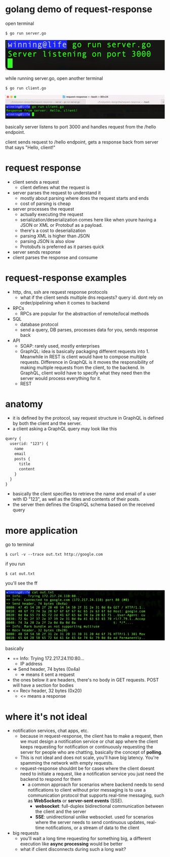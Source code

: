 # golang demo of request-response

open terminal

```
$ go run server.go
```

![](screenshot-server.png)

while running server.go, open another terminal

```
$ go run client.go
```

![](screenshot-client.png)

basically server listens to port 3000 and handles request from the /hello endpoint.

client sends request to /hello endpoint, gets a response back from server that says "Hello, client!"

# request response

- client sends a request
  - client defines what the request is
- server parses the request to understand it
  - mostly about parsing where does the request starts and ends
  - cost of parsing is cheap
- server processes the request
  - actually executing the request
  - serialization/deserialization comes here like when youre having a JSON or XML or Protobuf as a payload.
  - there's a cost to deserialization
  - parsing XML is higher than JSON
  - parsing JSON is also slow
  - Protobufs is preferred as it parses quick
- server sends response
- client parses the response and consume

# request-response examples

- http, dns, ssh are request response protocols
  - what if the client sends multiple dns requests? query id. dont rely on order/pipelining when it comes to backend
- RPCs
  - RPCs are popular for the abstraction of remote/local methods
- SQL
  - database protocol
  - send a query, DB parses, processes data for you, sends response back
- API
  - SOAP: rarely used, mostly enterprises
  - GraphQL: idea is basically packaging different requests into 1. Meanwhile in REST is client would have to compose multiple requests. Difference in GraphQL is it moves the responsibility of making multiple requests from the client, to the backend. In GraphQL, client woild have to specify what they need then the server would process everything for it.
  - REST

# anatomy

- it is defined by the protocol, say request structure in GraphQL is defined by both the client and the server.
- a client asking a GraphQL query may look like this

```
query {
  user(id: "123") {
    name
    email
    posts {
      title
      content
    }
  }
}

```

- basically the client specifies to retrieve the name and email of a user with ID "123", as well as the titles and contents of their posts.
- the server then defines the GraphQL schema based on the received query

# more application

go to terminal

```
$ curl -v --trace out.txt http://google.com
```

if you run

```
$ cat out.txt
```

you'll see the ff

![](out.png)

basically

- == Info: Trying 172.217.24.110:80...
  - IP address
- => Send header, 74 bytes (0x4a)
  - => means it sent a request
- the ones below it are headers, there's no body in GET requests. POST will have a section for bodies
- <= Recv header, 32 bytes (0x20)
  - <= means a response

# where it's not ideal

- notification services, chat apps, etc.
  - because in request-response, the client has to make a request, then we must design a notification service or chat app where the client keeps requesting for notification or continuously requesting the server for people who are chatting, basically the concept of **polling**.
  - This is not ideal and does not scale, you'll have big latency. You're spamming the network with empty requests.
  - request-response shouldnt be for cases where the client doesnt need to initiate a request, like a notification service you just need the backend to respond for them
    - a common approach for scenarios where backend needs to send notifications to client without prior messaging is to use a communication protocol that supports real-time messaging, such as **WebSockets** or **server-sent events** (SSE).
      - **websocket**: full-duplex bidirectional communication between the client and the server
      - **SSE**: unidirectional unlike websocket. used for scenarios where the server needs to send continuous updates, real-time notifications, or a stream of data to the client
- big requests
  - you'll wait a long time requesting for something big, a different execution like **async processing** would be better
  - what if client disconnects during such a long wait?
